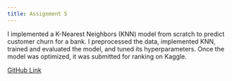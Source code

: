 ```yaml
---
title: Assignment 5
---
```


I implemented a K-Nearest Neighbors (KNN) model from scratch to predict customer churn for a bank. I preprocessed the data, implemented KNN, trained and evaluated the model, and tuned its hyperparameters. Once the model was optimized, it was submitted for ranking on Kaggle.

[GitHub Link](https://github.com/jasonzhu03/jzhu33-assignment-5.git)
